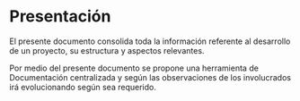 # Presentación

El presente documento consolida toda la información referente al desarrollo de un proyecto, su estructura y aspectos  relevantes.

Por medio del presente documento se propone una herramienta de Documentación centralizada y según las observaciones de los involucrados irá evolucionando según sea requerido.

